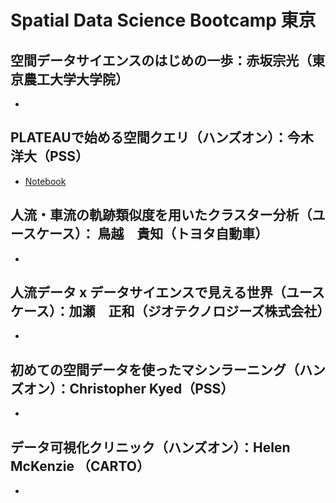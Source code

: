 # Spatial Data Science Bootcamp 東京

## 空間データサイエンスのはじめの一歩：赤坂宗光（東京農工大学大学院）
* 

## PLATEAUで始める空間クエリ（ハンズオン）：今木洋大（PSS）
* [Notebook](https://github.com/pacificspatial/flateau/blob/main/notebook/sdsc_bootcamp_tokyo.ipynb)

## 人流・車流の軌跡類似度を用いたクラスター分析（ユースケース）： 鳥越　貴知（トヨタ自動車）
* 

## 人流データ x データサイエンスで見える世界（ユースケース）：加瀬　正和（ジオテクノロジーズ株式会社）
* 

## 初めての空間データを使ったマシンラーニング（ハンズオン）：Christopher Kyed（PSS）
* 

## データ可視化クリニック（ハンズオン）：Helen McKenzie （CARTO）
*
